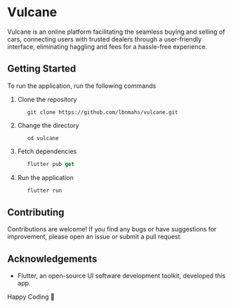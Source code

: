 # Vulcane

Vulcane is an online platform facilitating the seamless buying and selling of cars, connecting users with trusted dealers through a user-friendly interface, eliminating haggling and fees for a hassle-free experience.

## Getting Started

To run the application, run the following commands

1. Clone the repository
    ```git
       git clone https://github.com/lbnmahs/vulcane.git
    ```

2. Change the directory
    ```git
       cd vulcane
    ```

3. Fetch dependencies
    ```dart
       flutter pub get
    ```

4. Run the application
    ```dart
       flutter run
    ```
## Contributing

Contributions are welcome! If you find any bugs or have suggestions for improvement, please open an issue or submit a pull request.


## Acknowledgements

* Flutter, an open-source UI software development toolkit, developed this app.

Happy Coding 🚀